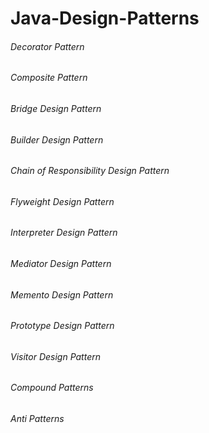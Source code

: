 # Java-Design-Patterns

###### Decorator Pattern 
###### Composite Pattern		
###### Bridge Design Pattern	
###### Builder Design Pattern		
###### Chain of Responsibility Design Pattern	
###### Flyweight Design Pattern
###### Interpreter Design Pattern
###### Mediator Design Pattern	
###### Memento Design Pattern
###### Prototype Design Pattern
###### Visitor Design Pattern

###### Compound Patterns
###### Anti Patterns
